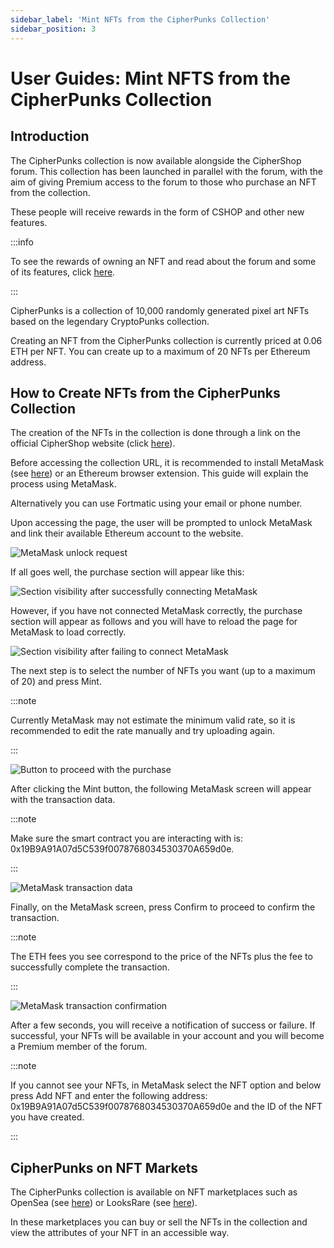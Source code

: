 ```yaml
---
sidebar_label: 'Mint NFTs from the CipherPunks Collection'
sidebar_position: 3
---
```


# User Guides: Mint NFTS from the CipherPunks Collection

## Introduction

The CipherPunks collection is now available alongside the CipherShop forum. This collection has been launched in parallel with the forum, with the aim of giving Premium access to the forum to those who purchase an NFT from the collection.

These people will receive rewards in the form of CSHOP and other new features.

:::info

To see the rewards of owning an NFT and read about the forum and some of its features, click [here](https://ciphershop.org/blog/the-forum).

:::

CipherPunks is a collection of 10,000 randomly generated pixel art NFTs based on the legendary CryptoPunks collection.

Creating an NFT from the CipherPunks collection is currently priced at 0.06 ETH per NFT. You can create up to a maximum of 20 NFTs per Ethereum address.

## How to Create NFTs from the CipherPunks Collection

The creation of the NFTs in the collection is done through a link on the official CipherShop website (click [here](https://ciphershop.org/cipherpunks)).

Before accessing the collection URL, it is recommended to install MetaMask (see [here](https://metamask.io/)) or an Ethereum browser extension. This guide will explain the process using MetaMask.

Alternatively you can use Fortmatic using your email or phone number.

Upon accessing the page, the user will be prompted to unlock MetaMask and link their available Ethereum account to the website.

![MetaMask unlock request](/guides/cipherpunks/en/step_1.png)

If all goes well, the purchase section will appear like this:

![Section visibility after successfully connecting MetaMask](/guides/cipherpunks/en/step_2.png)

However, if you have not connected MetaMask correctly, the purchase section will appear as follows and you will have to reload the page for MetaMask to load correctly.

![Section visibility after failing to connect MetaMask](/guides/cipherpunks/en/step_3.png)

The next step is to select the number of NFTs you want (up to a maximum of 20) and press Mint.

:::note

Currently MetaMask may not estimate the minimum valid rate, so it is recommended to edit the rate manually and try uploading again.

:::

![Button to proceed with the purchase](/guides/cipherpunks/en/step_4.png)

After clicking the Mint button, the following MetaMask screen will appear with the transaction data.

:::note

Make sure the smart contract you are interacting with is: 0x19B9A91A07d5C539f0078768034530370A659d0e.

:::

![MetaMask transaction data](/guides/cipherpunks/en/step_5.png)

Finally, on the MetaMask screen, press Confirm to proceed to confirm the transaction.

:::note

The ETH fees you see correspond to the price of the NFTs plus the fee to successfully complete the transaction.

:::

![MetaMask transaction confirmation](/guides/cipherpunks/en/step_6.png)

After a few seconds, you will receive a notification of success or failure. If successful, your NFTs will be available in your account and you will become a Premium member of the forum.

:::note

If you cannot see your NFTs, in MetaMask select the NFT option and below press Add NFT and enter the following address: 0x19B9A91A07d5C539f0078768034530370A659d0e and the ID of the NFT you have created.

:::

## CipherPunks on NFT Markets

The CipherPunks collection is available on NFT marketplaces such as OpenSea (see [here](https://opensea.io/collection/cipherpunks-ciphershop)) or LooksRare (see [here](https://looksrare.org/collections/0x19B9A91A07d5C539f0078768034530370A659d0e)).

In these marketplaces you can buy or sell the NFTs in the collection and view the attributes of your NFT in an accessible way.
